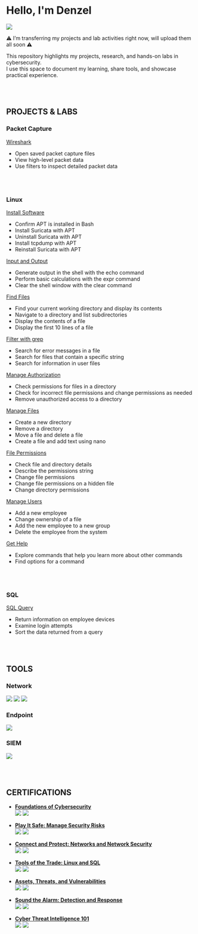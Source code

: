 # Hello, I'm Denzel
<a href="https://www.linkedin.com/in/denzelyunzal"><img src="https://img.shields.io/badge/-LinkedIn-0072b1?&style=for-the-badge&logo=linkedin&logoColor=white" /></a>

<p>⚠️ I’m transferring my projects and lab activities right now, will upload them all soon ⚠️</p>


This repository highlights my projects, research, and hands-on labs in cybersecurity.  
I use this space to document my learning, share tools, and showcase practical experience.

<br><br>

## PROJECTS & LABS

### Packet Capture

<div><a href="https://github.com/DenzelLabs/Wireshark">Wireshark</a></div>
<ul>
  <li>Open saved packet capture files</li>
  <li>View high-level packet data</li>
  <li>Use filters to inspect detailed packet data</li>
</ul>


<br><br>

### Linux

<div><a href="https://github.com/DenzelLabs/Install-Software">Install Software</a></div>
<ul>
  <li>Confirm APT is installed in Bash</li>
  <li>Install Suricata with APT</li>
  <li>Uninstall Suricata with APT</li>
  <li>Install tcpdump with APT</li>
  <li>Reinstall Suricata with APT</li>
</ul>

<div><a href="https://github.com/DenzelLabs/Input-and-Output">Input and Output</a></div>
<ul>
  <li>Generate output in the shell with the echo command</li>
  <li>Perform basic calculations with the expr command</li>
  <li>Clear the shell window with the clear command</li>
</ul>

<div><a href="https://github.com/DenzelLabs/Find-Files">Find Files</a></div>
<ul>
  <li>Find your current working directory and display its contents</li>
  <li>Navigate to a directory and list subdirectories</li>
  <li>Display the contents of a file</li>
  <li>Display the first 10 lines of a file</li>
</ul>

<div><a href="https://github.com/DenzelLabs/Filter-with-grep">Filter with grep</a></div>
<ul>
  <li>Search for error messages in a file</li>
  <li>Search for files that contain a specific string</li>
  <li>Search for information in user files</li>
</ul>

<div><a href="https://github.com/DenzelLabs/Manage-Authorization">Manage Authorization</a></div>
<ul>
  <li>Check permissions for files in a directory</li>
  <li>Check for incorrect file permissions and change permissions as needed</li>
  <li>Remove unauthorized access to a directory</li>
</ul>

<div><a href="https://github.com/DenzelLabs/Manage-Files">Manage Files</a></div>
<ul>
  <li>Create a new directory</li>
  <li>Remove a directory</li>
  <li>Move a file and delete a file</li>
  <li>Create a file and add text using nano</li>
</ul>

<div><a href="https://github.com/DenzelLabs/File-Permissions">File Permissions</a></div>
<ul>
  <li>Check file and directory details</li>
  <li>Describe the permissions string</li>
  <li>Change file permissions</li>
  <li>Change file permissions on a hidden file</li>
  <li>Change directory permissions</li>
</ul>

<div><a href="https://github.com/DenzelLabs/Manage-Users">Manage Users</a></div>
<ul>
  <li>Add a new employee</li>
  <li>Change ownership of a file</li>
  <li>Add the new employee to a new group</li>
  <li>Delete the employee from the system</li>
</ul>

<div><a href="https://github.com/DenzelLabs/Get-Help">Get Help</a></div>
<ul>
  <li>Explore commands that help you learn more about other commands</li>
  <li>Find options for a command</li>
</ul>

<br><br>

### SQL

<div><a href="https://github.com/DenzelLabs/SQL-Query">SQL Query</a></div>
<ul>
  <li>Return information on employee devices</li>
  <li>Examine login attempts</li>
  <li>Sort the data returned from a query</li>
</ul>

<br><br>

## TOOLS

### Network
<div>
<img src="https://img.shields.io/badge/-Suricata-EF3B2D?&style=for-the-badge&logo=Suricata&logoColor=white" />
<img src="https://img.shields.io/badge/-Wireshark-1679A7?&style=for-the-badge&logo=Wireshark&logoColor=white" />
<img src="https://img.shields.io/badge/-tcpdump-000000?&style=for-the-badge&logo=linux&logoColor=white" />  
</div>

### Endpoint
<img src="https://img.shields.io/badge/-Microsoft_Defender_for_Endpoint-00A4EF?&style=for-the-badge&logo=Microsoft&logoColor=white" />

### SIEM
<img src="https://img.shields.io/badge/-Splunk-000000?&style=for-the-badge&logo=Splunk&logoColor=white" />

<br><br>

## CERTIFICATIONS

- <a href="https://www.coursera.org/account/accomplishments/verify/8CP5Z7Y9TUEY" target="_blank"><strong>Foundations of Cybersecurity</strong></a>  
  [<img src="https://img.shields.io/badge/-Google-4285F4?style=for-the-badge&logo=Google&logoColor=white" />](https://www.coursera.org/professional-certificates/google-cybersecurity) 
  [<img src="https://img.shields.io/badge/-Coursera-0056D2?style=for-the-badge&logo=Coursera&logoColor=white" />](https://www.coursera.org/account/accomplishments)

- <a href="https://www.coursera.org/account/accomplishments/verify/R1VLE2PRUIWC" target="_blank"><strong>Play It Safe: Manage Security Risks</strong></a>  
  [<img src="https://img.shields.io/badge/-Google-4285F4?style=for-the-badge&logo=Google&logoColor=white" />](https://www.coursera.org/professional-certificates/google-cybersecurity) 
  [<img src="https://img.shields.io/badge/-Coursera-0056D2?style=for-the-badge&logo=Coursera&logoColor=white" />](https://www.coursera.org/account/accomplishments)

- <a href="https://www.coursera.org/account/accomplishments/verify/EULG6LLG4L2O" target="_blank"><strong>Connect and Protect: Networks and Network Security</strong></a>  
  [<img src="https://img.shields.io/badge/-Google-4285F4?style=for-the-badge&logo=Google&logoColor=white" />](https://www.coursera.org/professional-certificates/google-cybersecurity) 
  [<img src="https://img.shields.io/badge/-Coursera-0056D2?style=for-the-badge&logo=Coursera&logoColor=white" />](https://www.coursera.org/account/accomplishments)

- <a href="https://www.coursera.org/account/accomplishments/verify/DFM5QA9P195K" target="_blank"><strong>Tools of the Trade: Linux and SQL</strong></a>  
  [<img src="https://img.shields.io/badge/-Google-4285F4?style=for-the-badge&logo=Google&logoColor=white" />](https://www.coursera.org/professional-certificates/google-cybersecurity) 
  [<img src="https://img.shields.io/badge/-Coursera-0056D2?style=for-the-badge&logo=Coursera&logoColor=white" />](https://www.coursera.org/account/accomplishments)

- <a href="https://www.coursera.org/account/accomplishments/verify/7IOGYBRYZH93" target="_blank"><strong>Assets, Threats, and Vulnerabilities</strong></a>  
  [<img src="https://img.shields.io/badge/-Google-4285F4?style=for-the-badge&logo=Google&logoColor=white" />](https://www.coursera.org/professional-certificates/google-cybersecurity) 
  [<img src="https://img.shields.io/badge/-Coursera-0056D2?style=for-the-badge&logo=Coursera&logoColor=white" />](https://www.coursera.org/account/accomplishments)

- <a href="https://www.coursera.org/account/accomplishments/verify/JXB4H3Y3R8IV" target="_blank"><strong>Sound the Alarm: Detection and Response</strong></a>  
  [<img src="https://img.shields.io/badge/-Google-4285F4?style=for-the-badge&logo=Google&logoColor=white" />](https://www.coursera.org/professional-certificates/google-cybersecurity) 
  [<img src="https://img.shields.io/badge/-Coursera-0056D2?style=for-the-badge&logo=Coursera&logoColor=white" />](https://www.coursera.org/account/accomplishments)

- <a href="https://arcx.io/verify-certificate?id=903c51c960b960c92d30971332d74811f4d9c899&k=85bcfc60fbae4888a97fec1ace158c6d" target="_blank"><strong>Cyber Threat Intelligence 101</strong></a>  
  [<img src="https://img.shields.io/badge/-CTI101-333333?style=for-the-badge&logo=target&logoColor=white" />](https://arcx.io/) 
  [<img src="https://img.shields.io/badge/-arcX-FF6F00?style=for-the-badge&logoColor=white" />](https://arcx.io/)





